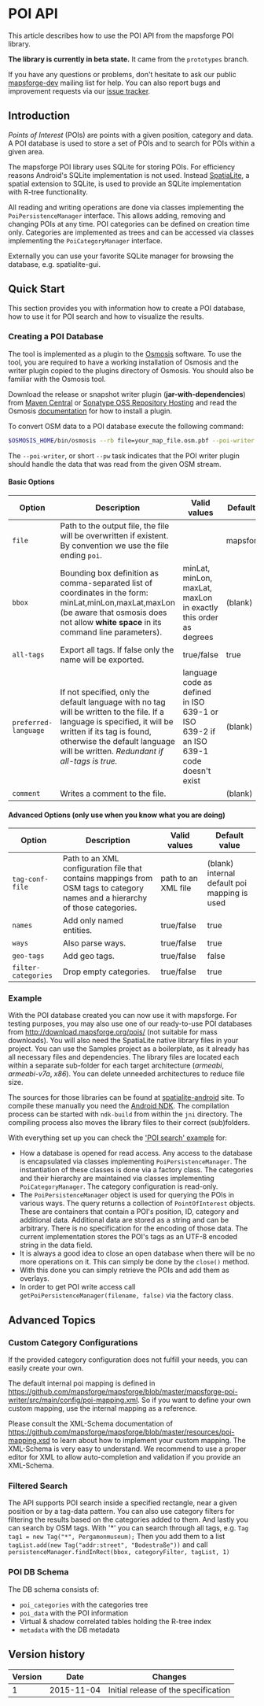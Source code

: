 # POI API

This article describes how to use the POI API from the mapsforge POI library.

**The library is currently in beta state.** It came from the `prototypes` branch.

If you have any questions or problems, don't hesitate to ask our public [mapsforge-dev](https://groups.google.com/group/mapsforge-dev) mailing list for help. You can also report bugs and improvement requests via our [issue tracker](https://github.com/mapsforge/mapsforge/issues).

## Introduction

_Points of Interest_ (POIs) are points with a given position, category and data. A POI database is used to store a set of POIs and to search for POIs within a given area.

The mapsforge POI library uses SQLite for storing POIs. For efficiency reasons Android's SQLite implementation is not used. Instead [SpatiaLite](https://www.gaia-gis.it/fossil/libspatialite/index), a spatial extension to SQLite, is used to provide an SQLite implementation with R-tree functionality.

All reading and writing operations are done via classes implementing the `PoiPersistenceManager` interface. This allows adding, removing and changing POIs at any time. POI categories can be defined on creation time only. Categories are implemented as trees and can be accessed via classes implementing the `PoiCategoryManager` interface.

Externally you can use your favorite SQLite manager for browsing the database, e.g. spatialite-gui.

## Quick Start

This section provides you with information how to create a POI database, how to use it for POI search and how to visualize the results.

### Creating a POI Database

The tool is implemented as a plugin to the [Osmosis](http://wiki.openstreetmap.org/wiki/Osmosis) software. To use the tool, you are required to have a working installation of Osmosis and the writer plugin copied to the plugins directory of Osmosis. You should also be familiar with the Osmosis tool.

Download the release or snapshot writer plugin (**jar-with-dependencies**) from [Maven Central](http://search.maven.org/#search%7Cga%7C1%7Cg%3A%22org.mapsforge%22) or [Sonatype OSS Repository Hosting](https://oss.sonatype.org/content/repositories/snapshots/org/mapsforge/) and read the Osmosis [documentation](http://wiki.openstreetmap.org/wiki/Osmosis/Detailed_Usage#Plugin_Tasks) for how to install a plugin.

To convert OSM data to a POI database execute the following command:

```bash
$OSMOSIS_HOME/bin/osmosis --rb file=your_map_file.osm.pbf --poi-writer file=your_database.poi
```

The `--poi-writer`, or short `--pw` task indicates that the POI writer plugin should handle the data that was read from the given OSM stream.

#### Basic Options

|**Option**|**Description**|**Valid values**|**Default value**|
|----------|---------------|----------------|-----------------|
|`file`|Path to the output file, the file will be overwritten if existent. By convention we use the file ending `poi`.||mapsforge.poi|
|`bbox`|Bounding box definition as comma-separated list of coordinates in the form: minLat,minLon,maxLat,maxLon (be aware that osmosis does not allow **white space** in its command line parameters).|minLat, minLon, maxLat, maxLon in exactly this order as degrees|(blank)|
|`all-tags`|Export all tags. If false only the name will be exported.|true/false|true|
|`preferred-language`|If not specified, only the default language with no tag will be written to the file. If a language is specified, it will be written if its tag is found, otherwise the default language will be written. *Redundant if all-tags is true.*|language code as defined in ISO 639-1 or ISO 639-2 if an ISO 639-1 code doesn't exist|(blank)|
|`comment`|Writes a comment to the file.||(blank)|

#### Advanced Options (only use when you know what you are doing)

|**Option**|**Description**|**Valid values**|**Default value**|
|----------|---------------|----------------|-----------------|
|`tag-conf-file`|Path to an XML configuration file that contains mappings from OSM tags to category names and a hierarchy of those categories.|path to an XML file|(blank) internal default poi mapping is used|
|`names`|Add only named entities.|true/false|true|
|`ways`|Also parse ways.|true/false|true|
|`geo-tags`|Add geo tags.|true/false|false|
|`filter-categories`|Drop empty categories.|true/false|true|

### Example

With the POI database created you can now use it with mapsforge. For testing purposes, you may also use one of our ready-to-use POI databases from http://download.mapsforge.org/pois/ (not suitable for mass downloads). You will also need the SpatiaLite native library files in your project. You can use the Samples project as a boilerplate, as it already has all necessary files and dependencies. The library files are located each within a separate sub-folder for each target architecture (_armeabi_, _armeabi-v7a_, _x86_). You can delete unneeded architectures to reduce file size.

The sources for those libraries can be found at [spatialite-android](https://www.gaia-gis.it/fossil/libspatialite/wiki?name=splite-android) site. To compile these manually you need the [Android NDK](http://developer.android.com/tools/sdk/ndk/index.html). The compilation process can be started with `ndk-build` from within the `jni` directory. The compiling process also moves the library files to their correct (sub)folders.

With everything set up you can check the ['POI search' example](https://github.com/mapsforge/mapsforge/blob/master/mapsforge-samples-android/src/main/java/org/mapsforge/samples/android/PoiSearchViewer.java) for:
- How a database is opened for read access. Any access to the database is encapsulated via classes implementing `PoiPersistenceManager`. The instantiation of these classes is done via a factory class. The categories and their hierarchy are maintained via classes implementing `PoiCategoryManager`. The category configuration is read-only.
- The `PoiPersistenceManager` object is used for querying the POIs in various ways. The query returns a collection of `PointOfInterest` objects. These are containers that contain a POI's position, ID, category and additional data. Additional data are stored as a string and can be arbitrary. There is no specification for the encoding of those data. The current implementation stores the POI's tags as an UTF-8 encoded string in the data field.
- It is always a good idea to close an open database when there will be no more operations on it. This can simply be done by the `close()` method.
- With this done you can simply retrieve the POIs and add them as overlays.
- In order to get POI write access call `getPoiPersistenceManager(filename, false)` via the factory class.

## Advanced Topics

### Custom Category Configurations

If the provided category configuration does not fulfill your needs, you can easily create your own.

The default internal poi mapping is defined in https://github.com/mapsforge/mapsforge/blob/master/mapsforge-poi-writer/src/main/config/poi-mapping.xml. So if you want to define your own custom mapping, use the internal mapping as a reference.

Please consult the XML-Schema documentation of https://github.com/mapsforge/mapsforge/blob/master/resources/poi-mapping.xsd to learn about how to implement your custom mapping. The XML-Schema is very easy to understand. We recommend to use a proper editor for XML to allow auto-completion and validation if you provide an XML-Schema.

### Filtered Search

The API supports POI search inside a specified rectangle, near a given position or by a tag-data pattern.
You can also use category filters for filtering the results based on the categories added to them.
And lastly you can search by OSM tags. With '*' you can search through all tags, 
e.g. `Tag tag1 = new Tag("*", Pergamonmuseum);` 
Then you add them to a list `tagList.add(new Tag("addr:street", "Bodestraße"))` and call
`persistenceManager.findInRect(bbox, categoryFilter, tagList, 1)`

### POI DB Schema

The DB schema consists of:
- `poi_categories` with the categories tree
- `poi_data` with the POI information
- Virtual & shadow correlated tables holding the R-tree index
- `metadata` with the DB metadata

## Version history

|**Version**|**Date**|**Changes**|
|-----------|--------|-----------|
|1|2015-11-04|Initial release of the specification|
